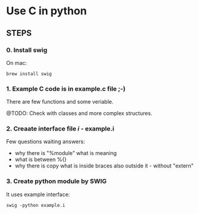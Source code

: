 # Use C in python


## STEPS

### 0. Install swig

On mac:

```shell
brew install swig
```


### 1. Example C code is in example.c file ;-)

There are few functions and some veriable.

@TODO: Check with classes and more complex structures.


### 2. Creaate interface file *i* - example.i

Few questions waiting answers:

- why there is "%module" what is meaning
- what is between %{} 
- why there is copy what is inside braces also outside it -  without "extern"

### 3. Create python module by SWIG

It uses example interface:
```shell
swig -python example.i
```



